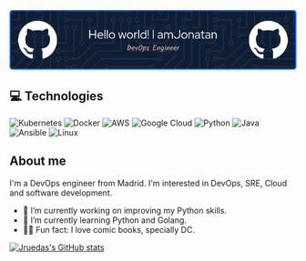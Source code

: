 ![Header](./jruedas-github-header.png)

💻 Technologies
---
![Kubernetes](https://img.shields.io/badge/kubernetes-%23326ce5.svg?style=flat&logo=kubernetes&logoColor=white)
![Docker](https://img.shields.io/badge/docker-%230db7ed.svg?style=flat&logo=docker&logoColor=white)
![AWS](https://img.shields.io/badge/AWS-%23FF9900.svg?style=flat&logo=amazon-aws&logoColor=white)
![Google Cloud](https://img.shields.io/badge/GoogleCloud-%234285F4.svg?style=flat&logo=google-cloud&logoColor=white)
![Python](https://img.shields.io/badge/python-3670A0?style=flat&logo=python&logoColor=ffdd54)
![Java](https://img.shields.io/badge/java-%23ED8B00.svg?style=flat&logo=openjdk&logoColor=white)
![Ansible](https://img.shields.io/badge/ansible-%231A1918.svg?style=flat&logo=ansible&logoColor=white)
![Linux](https://img.shields.io/badge/Linux-FCC624?style=flat&logo=linux&logoColor=black)

About me
---
I'm a DevOps engineer from Madrid. I'm interested in DevOps, SRE, Cloud and software development.

- 🔭 I’m currently working on improving my Python skills.
- 🌱 I’m currently learning Python and Golang.
- 🦸🏻 Fun fact: I love comic books, specially DC.

[![Jruedas's GitHub stats](https://github-readme-stats.vercel.app/api?username=jruedas&theme=dark&show_icons=true)](https://github.com/anuraghazra/github-readme-stats)